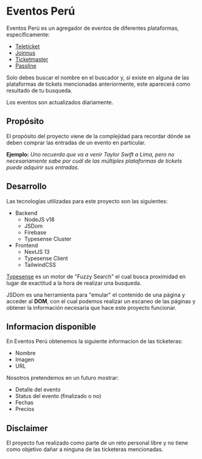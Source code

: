 # Eventos Perú

Eventos Perú es un agregador de eventos de diferentes plataformas, específicamente:

- [Teleticket](https://teleticket.com.pe/)
- [Joinnus](https://www.joinnus.com/)
- [Ticketmaster](https://www.ticketmaster.pe/)
- [Passline](https://www.passline.com/home)

Solo debes buscar el nombre en el buscador y, si existe en alguna de las plataformas de tickets mencionadas anteriormente, este aparecerá como resultado de tu busqueda.

Los eventos son actualizados diariamente.

## Propósito

El propósito del proyecto viene de la complejidad para recordar dónde se deben comprar las entradas de un evento en particular.

**Ejemplo:** _Uno recuerda que va a venir Taylor Swift a Lima, pero no necesariamente sabe por cuál de las múltiples plataformas de tickets puede adquirir sus entradas._

## Desarrollo

Las tecnologías utilizadas para este proyecto son las siguientes:

- Backend
  - NodeJS v18
  - JSDom
  - Firebase
  - Typesense Cluster
- Frontend
  - NextJS 13
  - Typesense Client
  - TailwindCSS

[Typesense](https://typesense.org/) es un motor de "Fuzzy Search" el cual busca proximidad en lugar de exactitud a la hora de realizar una busqueda.

JSDom es una herramienta para "emular" el contenido de una página y acceder al **DOM**, con el cual podemos realizar un escaneo de las páginas y obtener la información necesaria que hace este proyecto funcionar.

## Informacion disponible

En Eventos Perú obtenemos la siguiente informacion de las ticketeras:

- Nombre
- Imagen
- URL

Nosotros pretendemos en un futuro mostrar:

- Detalle del evento
- Status del evento (finalizado o no)
- Fechas
- Precios

## Disclaimer

El proyecto fue realizado como parte de un reto personal libre y no tiene como objetivo dañar a ninguna de las ticketeras mencionadas.
